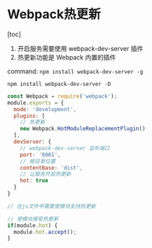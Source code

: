 # Webpack热更新

[toc]

1. 开启服务需要使用 webpack-dev-server 插件
2. 热更新功能是 Webpack 内置的插件

command: 
```npm install webpack-dev-server -g```

```npm install webpack-dev-server -D```

```js
const Webpack = require('webpack');
module.exports = {
  mode: 'development',
  plugins: [
    // 热更新
    new Webpack.HotModuleReplacementPlugin()
  ],
  devServer: {
    // webpack-dev-server 监听端口
    port: '8081',
    // 根目录位置
    contentBase: 'dist',
    // 让服务开启热更新
    hot: true
  }
}

```

```js
// 在js文件中需要使模块支持热更新

// 使模块接受热更新
if(module.hot) {
  module.hot.accept();
}

```